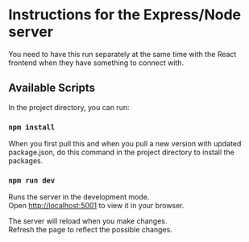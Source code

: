 # Instructions for the Express/Node server

You need to have this run separately at the same time with the React frontend when they have something to connect with.

## Available Scripts

In the project directory, you can run:

### `npm install`

When you first pull this and when you pull a new version with updated package.json, do this command in the project directory to install the packages.

### `npm run dev`

Runs the server in the development mode.\
Open [http://localhost:5001](http://localhost:5001) to view it in your browser.

The server will reload when you make changes.\
Refresh the page to reflect the possible changes.
